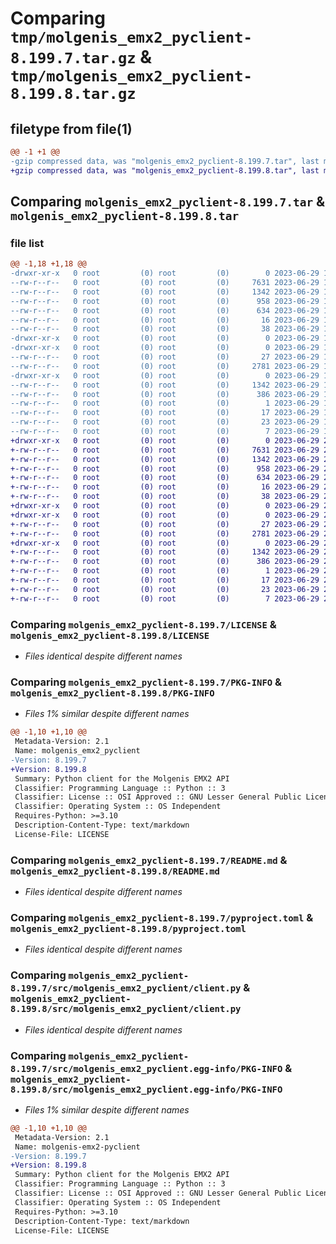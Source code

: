 # Comparing `tmp/molgenis_emx2_pyclient-8.199.7.tar.gz` & `tmp/molgenis_emx2_pyclient-8.199.8.tar.gz`

## filetype from file(1)

```diff
@@ -1 +1 @@
-gzip compressed data, was "molgenis_emx2_pyclient-8.199.7.tar", last modified: Thu Jun 29 19:57:40 2023, max compression
+gzip compressed data, was "molgenis_emx2_pyclient-8.199.8.tar", last modified: Thu Jun 29 22:50:11 2023, max compression
```

## Comparing `molgenis_emx2_pyclient-8.199.7.tar` & `molgenis_emx2_pyclient-8.199.8.tar`

### file list

```diff
@@ -1,18 +1,18 @@
-drwxr-xr-x   0 root         (0) root         (0)        0 2023-06-29 19:57:40.213636 molgenis_emx2_pyclient-8.199.7/
--rw-r--r--   0 root         (0) root         (0)     7631 2023-06-29 19:50:21.000000 molgenis_emx2_pyclient-8.199.7/LICENSE
--rw-r--r--   0 root         (0) root         (0)     1342 2023-06-29 19:57:40.213636 molgenis_emx2_pyclient-8.199.7/PKG-INFO
--rw-r--r--   0 root         (0) root         (0)      958 2023-06-29 19:50:21.000000 molgenis_emx2_pyclient-8.199.7/README.md
--rw-r--r--   0 root         (0) root         (0)      634 2023-06-29 19:50:21.000000 molgenis_emx2_pyclient-8.199.7/pyproject.toml
--rw-r--r--   0 root         (0) root         (0)       16 2023-06-29 19:50:21.000000 molgenis_emx2_pyclient-8.199.7/requirements.txt
--rw-r--r--   0 root         (0) root         (0)       38 2023-06-29 19:57:40.213636 molgenis_emx2_pyclient-8.199.7/setup.cfg
-drwxr-xr-x   0 root         (0) root         (0)        0 2023-06-29 19:57:40.213636 molgenis_emx2_pyclient-8.199.7/src/
-drwxr-xr-x   0 root         (0) root         (0)        0 2023-06-29 19:57:40.213636 molgenis_emx2_pyclient-8.199.7/src/molgenis_emx2_pyclient/
--rw-r--r--   0 root         (0) root         (0)       27 2023-06-29 19:50:21.000000 molgenis_emx2_pyclient-8.199.7/src/molgenis_emx2_pyclient/__init__.py
--rw-r--r--   0 root         (0) root         (0)     2781 2023-06-29 19:50:21.000000 molgenis_emx2_pyclient-8.199.7/src/molgenis_emx2_pyclient/client.py
-drwxr-xr-x   0 root         (0) root         (0)        0 2023-06-29 19:57:40.213636 molgenis_emx2_pyclient-8.199.7/src/molgenis_emx2_pyclient.egg-info/
--rw-r--r--   0 root         (0) root         (0)     1342 2023-06-29 19:57:40.000000 molgenis_emx2_pyclient-8.199.7/src/molgenis_emx2_pyclient.egg-info/PKG-INFO
--rw-r--r--   0 root         (0) root         (0)      386 2023-06-29 19:57:40.000000 molgenis_emx2_pyclient-8.199.7/src/molgenis_emx2_pyclient.egg-info/SOURCES.txt
--rw-r--r--   0 root         (0) root         (0)        1 2023-06-29 19:57:40.000000 molgenis_emx2_pyclient-8.199.7/src/molgenis_emx2_pyclient.egg-info/dependency_links.txt
--rw-r--r--   0 root         (0) root         (0)       17 2023-06-29 19:57:40.000000 molgenis_emx2_pyclient-8.199.7/src/molgenis_emx2_pyclient.egg-info/requires.txt
--rw-r--r--   0 root         (0) root         (0)       23 2023-06-29 19:57:40.000000 molgenis_emx2_pyclient-8.199.7/src/molgenis_emx2_pyclient.egg-info/top_level.txt
--rw-r--r--   0 root         (0) root         (0)        7 2023-06-29 19:51:49.000000 molgenis_emx2_pyclient-8.199.7/version.txt
+drwxr-xr-x   0 root         (0) root         (0)        0 2023-06-29 22:50:11.829392 molgenis_emx2_pyclient-8.199.8/
+-rw-r--r--   0 root         (0) root         (0)     7631 2023-06-29 22:42:11.000000 molgenis_emx2_pyclient-8.199.8/LICENSE
+-rw-r--r--   0 root         (0) root         (0)     1342 2023-06-29 22:50:11.829392 molgenis_emx2_pyclient-8.199.8/PKG-INFO
+-rw-r--r--   0 root         (0) root         (0)      958 2023-06-29 22:42:11.000000 molgenis_emx2_pyclient-8.199.8/README.md
+-rw-r--r--   0 root         (0) root         (0)      634 2023-06-29 22:42:11.000000 molgenis_emx2_pyclient-8.199.8/pyproject.toml
+-rw-r--r--   0 root         (0) root         (0)       16 2023-06-29 22:42:11.000000 molgenis_emx2_pyclient-8.199.8/requirements.txt
+-rw-r--r--   0 root         (0) root         (0)       38 2023-06-29 22:50:11.829392 molgenis_emx2_pyclient-8.199.8/setup.cfg
+drwxr-xr-x   0 root         (0) root         (0)        0 2023-06-29 22:50:11.825392 molgenis_emx2_pyclient-8.199.8/src/
+drwxr-xr-x   0 root         (0) root         (0)        0 2023-06-29 22:50:11.829392 molgenis_emx2_pyclient-8.199.8/src/molgenis_emx2_pyclient/
+-rw-r--r--   0 root         (0) root         (0)       27 2023-06-29 22:42:11.000000 molgenis_emx2_pyclient-8.199.8/src/molgenis_emx2_pyclient/__init__.py
+-rw-r--r--   0 root         (0) root         (0)     2781 2023-06-29 22:42:11.000000 molgenis_emx2_pyclient-8.199.8/src/molgenis_emx2_pyclient/client.py
+drwxr-xr-x   0 root         (0) root         (0)        0 2023-06-29 22:50:11.829392 molgenis_emx2_pyclient-8.199.8/src/molgenis_emx2_pyclient.egg-info/
+-rw-r--r--   0 root         (0) root         (0)     1342 2023-06-29 22:50:11.000000 molgenis_emx2_pyclient-8.199.8/src/molgenis_emx2_pyclient.egg-info/PKG-INFO
+-rw-r--r--   0 root         (0) root         (0)      386 2023-06-29 22:50:11.000000 molgenis_emx2_pyclient-8.199.8/src/molgenis_emx2_pyclient.egg-info/SOURCES.txt
+-rw-r--r--   0 root         (0) root         (0)        1 2023-06-29 22:50:11.000000 molgenis_emx2_pyclient-8.199.8/src/molgenis_emx2_pyclient.egg-info/dependency_links.txt
+-rw-r--r--   0 root         (0) root         (0)       17 2023-06-29 22:50:11.000000 molgenis_emx2_pyclient-8.199.8/src/molgenis_emx2_pyclient.egg-info/requires.txt
+-rw-r--r--   0 root         (0) root         (0)       23 2023-06-29 22:50:11.000000 molgenis_emx2_pyclient-8.199.8/src/molgenis_emx2_pyclient.egg-info/top_level.txt
+-rw-r--r--   0 root         (0) root         (0)        7 2023-06-29 22:44:32.000000 molgenis_emx2_pyclient-8.199.8/version.txt
```

### Comparing `molgenis_emx2_pyclient-8.199.7/LICENSE` & `molgenis_emx2_pyclient-8.199.8/LICENSE`

 * *Files identical despite different names*

### Comparing `molgenis_emx2_pyclient-8.199.7/PKG-INFO` & `molgenis_emx2_pyclient-8.199.8/PKG-INFO`

 * *Files 1% similar despite different names*

```diff
@@ -1,10 +1,10 @@
 Metadata-Version: 2.1
 Name: molgenis_emx2_pyclient
-Version: 8.199.7
+Version: 8.199.8
 Summary: Python client for the Molgenis EMX2 API
 Classifier: Programming Language :: Python :: 3
 Classifier: License :: OSI Approved :: GNU Lesser General Public License v3 (LGPLv3)
 Classifier: Operating System :: OS Independent
 Requires-Python: >=3.10
 Description-Content-Type: text/markdown
 License-File: LICENSE
```

### Comparing `molgenis_emx2_pyclient-8.199.7/README.md` & `molgenis_emx2_pyclient-8.199.8/README.md`

 * *Files identical despite different names*

### Comparing `molgenis_emx2_pyclient-8.199.7/pyproject.toml` & `molgenis_emx2_pyclient-8.199.8/pyproject.toml`

 * *Files identical despite different names*

### Comparing `molgenis_emx2_pyclient-8.199.7/src/molgenis_emx2_pyclient/client.py` & `molgenis_emx2_pyclient-8.199.8/src/molgenis_emx2_pyclient/client.py`

 * *Files identical despite different names*

### Comparing `molgenis_emx2_pyclient-8.199.7/src/molgenis_emx2_pyclient.egg-info/PKG-INFO` & `molgenis_emx2_pyclient-8.199.8/src/molgenis_emx2_pyclient.egg-info/PKG-INFO`

 * *Files 1% similar despite different names*

```diff
@@ -1,10 +1,10 @@
 Metadata-Version: 2.1
 Name: molgenis-emx2-pyclient
-Version: 8.199.7
+Version: 8.199.8
 Summary: Python client for the Molgenis EMX2 API
 Classifier: Programming Language :: Python :: 3
 Classifier: License :: OSI Approved :: GNU Lesser General Public License v3 (LGPLv3)
 Classifier: Operating System :: OS Independent
 Requires-Python: >=3.10
 Description-Content-Type: text/markdown
 License-File: LICENSE
```

